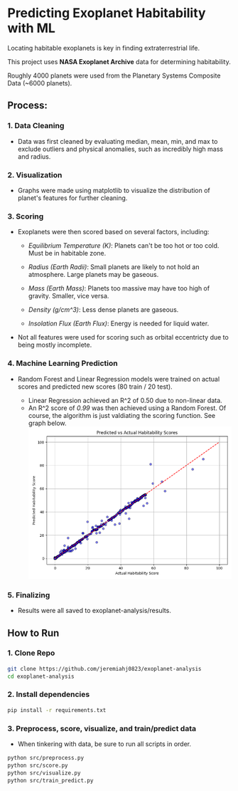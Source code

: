 # Predicting Exoplanet Habitability with ML

Locating habitable exoplanets is key in finding extraterrestrial life.

This project uses **NASA Exoplanet Archive** data for determining habitability.

Roughly 4000 planets were used from the Planetary Systems Composite Data (~6000 planets).

## Process:

### 1. Data Cleaning

- Data was first cleaned by evaluating median, mean, min, and max to exclude outliers and physical anomalies, such as incredibly high mass and radius.

### 2. Visualization

- Graphs were made using matplotlib to visualize the distribution of planet's features for further cleaning.

### 3. Scoring

- Exoplanets were then scored based on several factors, including:

    * *Equilibrium Temperature (K)*: Planets can't be too hot or too cold. Must be in habitable zone.

    * *Radius (Earth Radii)*: Small planets are likely to not hold an atmosphere. Large planets may be gaseous.

    * *Mass (Earth Mass)*: Planets too massive may have too high of gravity. Smaller, vice versa.

    * *Density (g/cm^3)*: Less dense planets are gaseous.

    * *Insolation Flux (Earth Flux)*: Energy is needed for liquid water.

- Not all features were used for scoring such as orbital eccentricty due to being mostly incomplete.

### 4. Machine Learning Prediction

- Random Forest and Linear Regression models were trained on actual scores and predicted new scores (80 train / 20 test).

    * Linear Regression achieved an R^2 of 0.50 due to non-linear data.
    * An R^2 score of *0.99* was then achieved using a Random Forest. Of course, the algorithm is just valdiating the scoring function. See graph below.
    ![Predicted vs Actual Scores](results/predicted_vs_actual.png)

### 5. Finalizing
- Results were all saved to exoplanet-analysis/results.

## How to Run

### 1. Clone Repo

```bash
git clone https://github.com/jeremiahj0823/exoplanet-analysis
cd exoplanet-analysis
```
### 2. Install dependencies

```bash
pip install -r requirements.txt
```

### 3. Preprocess, score, visualize, and train/predict data
- When tinkering with data, be sure to run all scripts in order.

```bash
python src/preprocess.py
python src/score.py
python src/visualize.py
python src/train_predict.py
```